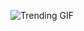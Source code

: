 
<!-- GIF_SECTION -->
![Trending GIF](https://media0.giphy.com/media/v1.Y2lkPThiYjIxNzcyODU0dWl5aW85cTNpZGl2MjIzazU1Y3dxZTRsNGNjaXBnbnpqbGQyZiZlcD12MV9naWZzX3NlYXJjaCZjdD1n/aQ6ya20vAFJdUH3M5D/giphy.gif)
<!-- END_GIF_SECTION -->
